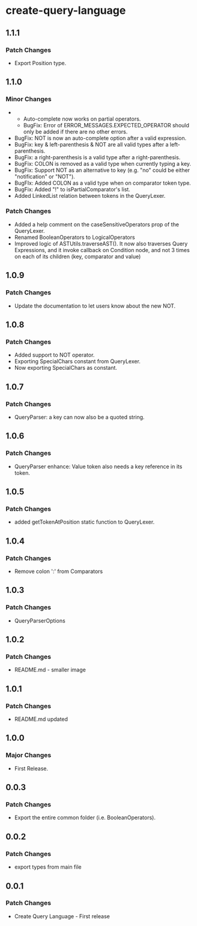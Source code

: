 # create-query-language

## 1.1.1

### Patch Changes

- Export Position type.

## 1.1.0

### Minor Changes

- - Auto-complete now works on partial operators.
  - BugFix: Error of ERROR_MESSAGES.EXPECTED_OPERATOR should only be added if there are no other errors.
- BugFix: NOT is now an auto-complete option after a valid expression.
- BugFix: key & left-parenthesis & NOT are all valid types after a left-parenthesis.
- BugFix: a right-parenthesis is a valid type after a right-parenthesis.
- BugFix: COLON is removed as a valid type when currently typing a key.
- BugFix: Support NOT as an alternative to key (e.g. "no" could be either "notification" or "NOT").
- BugFIx: Added COLON as a valid type when on comparator token type.
- BugFix: Added "!" to isPartialComparator's list.
- Added LinkedList relation between tokens in the QueryLexer.

### Patch Changes

- Added a help comment on the caseSensitiveOperators prop of the QueryLexer.
- Renamed BooleanOperators to LogicalOperators
- Improved logic of ASTUtils.traverseAST(). It now also traverses Query Expressions, and it invoke callback on Condition node, and not 3 times on each of its children (key, comparator and value)

## 1.0.9

### Patch Changes

- Update the documentation to let users know about the new NOT.

## 1.0.8

### Patch Changes

- Added support to NOT operator.
- Exporting SpecialChars constant from QueryLexer.
- Now exporting SpecialChars as constant.

## 1.0.7

### Patch Changes

- QueryParser: a key can now also be a quoted string.

## 1.0.6

### Patch Changes

- QueryParser enhance: Value token also needs a key reference in its token.

## 1.0.5

### Patch Changes

- added getTokenAtPosition static function to QueryLexer.

## 1.0.4

### Patch Changes

- Remove colon ':' from Comparators

## 1.0.3

### Patch Changes

- QueryParserOptions

## 1.0.2

### Patch Changes

- README.md - smaller image

## 1.0.1

### Patch Changes

- README.md updated

## 1.0.0

### Major Changes

- First Release.

## 0.0.3

### Patch Changes

- Export the entire common folder (i.e. BooleanOperators).

## 0.0.2

### Patch Changes

- export types from main file

## 0.0.1

### Patch Changes

- Create Query Language - First release
